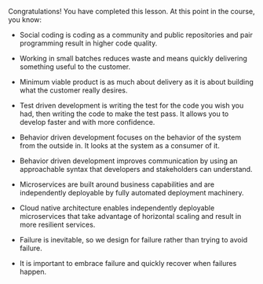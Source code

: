 Congratulations! You have completed this lesson. At this point in the course, you know:

- Social coding is coding as a community and public repositories and pair programming result in higher code quality.
    
- Working in small batches reduces waste and means quickly delivering something useful to the customer.
    
- Minimum viable product is as much about delivery as it is about building what the customer really desires.
    
- Test driven development is writing the test for the code you wish you had, then writing the code to make the test pass. It allows you to develop faster and with more confidence.
    
- Behavior driven development focuses on the behavior of the system from the outside in. It looks at the system as a consumer of it.
    
- Behavior driven development improves communication by using an approachable syntax that developers and stakeholders can understand.
    
- Microservices are built around business capabilities and are independently deployable by fully automated deployment machinery.
    
- Cloud native architecture enables independently deployable microservices that take advantage of horizontal scaling and result in more resilient services.
    
- Failure is inevitable, so we design for failure rather than trying to avoid failure.
    
- It is important to embrace failure and quickly recover when failures happen.

